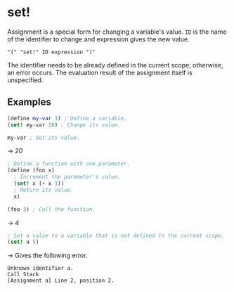 # set!
Assignment is a special form for changing a variable's value.
`ID` is the name of the identifier to change and expression gives the new value.
```
"(" "set!" ID expression ")"
```
The identifier needs to be already defined in the current scope; otherwise, an error occurs.
The evaluation result of the assignment itself is unspecified.

## Examples
```scheme
(define my-var 1) ; Define a variable.
(set! my-var 20) ; Change its value.

my-var ; Get its value.
```
-> *20*

```scheme
; Define a function with one parameter.
(define (foo x)
  ; Increment the parameter's value.
  (set! x (+ x 1))
  ; Return its value.
  x)

(foo 3) ; Call the function.
```
-> *4*

```scheme
; Set a value to a variable that is not defined in the current scope.
(set! a 5)
```
-> Gives the following error.
```
Unknown identifier a.
Call Stack
[Assignment a] Line 2, position 2.
```